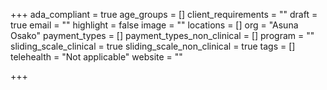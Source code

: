 +++
ada_compliant = true
age_groups = []
client_requirements = ""
draft = true
email = ""
highlight = false
image = ""
locations = []
org = "Asuna Osako"
payment_types = []
payment_types_non_clinical = []
program = ""
sliding_scale_clinical = true
sliding_scale_non_clinical = true
tags = []
telehealth = "Not applicable"
website = ""

+++
